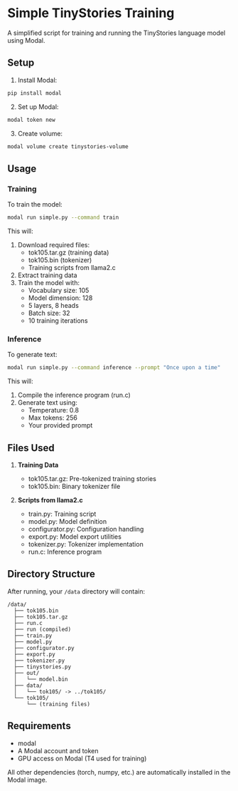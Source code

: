 # Simple TinyStories Training

A simplified script for training and running the TinyStories language model using Modal.

## Setup

1. Install Modal:
```bash
pip install modal
```

2. Set up Modal:
```bash
modal token new
```

3. Create volume:
```bash
modal volume create tinystories-volume
```

## Usage

### Training
To train the model:
```bash
modal run simple.py --command train
```

This will:
1. Download required files:
   - tok105.tar.gz (training data)
   - tok105.bin (tokenizer)
   - Training scripts from llama2.c
2. Extract training data
3. Train the model with:
   - Vocabulary size: 105
   - Model dimension: 128
   - 5 layers, 8 heads
   - Batch size: 32
   - 10 training iterations

### Inference
To generate text:
```bash
modal run simple.py --command inference --prompt "Once upon a time"
```

This will:
1. Compile the inference program (run.c)
2. Generate text using:
   - Temperature: 0.8
   - Max tokens: 256
   - Your provided prompt

## Files Used

1. **Training Data**
   - tok105.tar.gz: Pre-tokenized training stories
   - tok105.bin: Binary tokenizer file

2. **Scripts from llama2.c**
   - train.py: Training script
   - model.py: Model definition
   - configurator.py: Configuration handling
   - export.py: Model export utilities
   - tokenizer.py: Tokenizer implementation
   - run.c: Inference program

## Directory Structure

After running, your `/data` directory will contain:
```
/data/
  ├── tok105.bin
  ├── tok105.tar.gz
  ├── run.c
  ├── run (compiled)
  ├── train.py
  ├── model.py
  ├── configurator.py
  ├── export.py
  ├── tokenizer.py
  ├── tinystories.py
  ├── out/
  │   └── model.bin
  ├── data/
  │   └── tok105/ -> ../tok105/
  └── tok105/
      └── (training files)
```

## Requirements
- modal
- A Modal account and token
- GPU access on Modal (T4 used for training)

All other dependencies (torch, numpy, etc.) are automatically installed in the Modal image. 